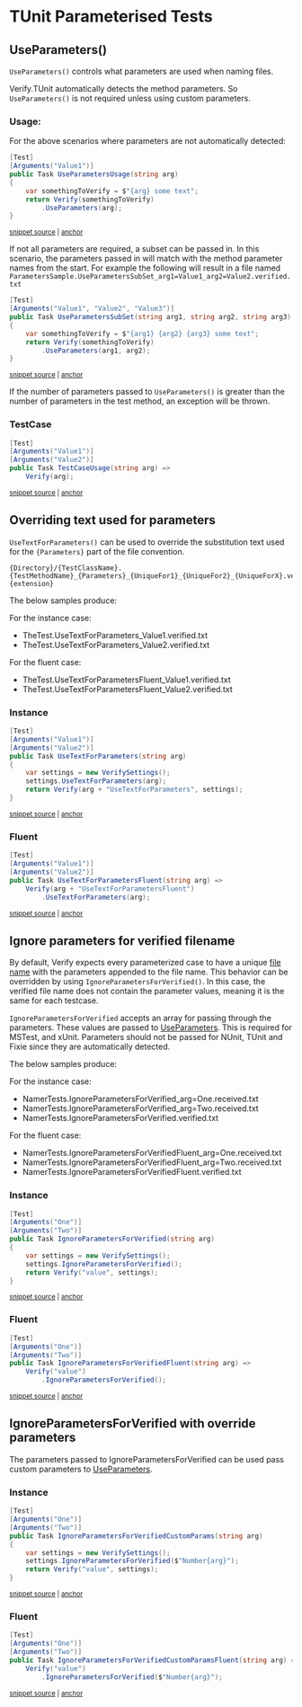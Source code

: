 <!--
GENERATED FILE - DO NOT EDIT
This file was generated by [MarkdownSnippets](https://github.com/SimonCropp/MarkdownSnippets).
Source File: /docs/mdsource/parameterised-tunit.source.md
To change this file edit the source file and then run MarkdownSnippets.
-->

# TUnit Parameterised Tests


## UseParameters()

`UseParameters()` controls what parameters are used when naming files. 

Verify.TUnit automatically detects the method parameters. So `UseParameters()` is not required unless using custom parameters.


### Usage:

For the above scenarios where parameters are not automatically detected: 

<!-- snippet: UseParametersTUnit -->
<a id='snippet-UseParametersTUnit'></a>
```cs
[Test]
[Arguments("Value1")]
public Task UseParametersUsage(string arg)
{
    var somethingToVerify = $"{arg} some text";
    return Verify(somethingToVerify)
        .UseParameters(arg);
}
```
<sup><a href='/src/Verify.TUnit.Tests/Snippets/ParametersSample.cs#L13-L24' title='Snippet source file'>snippet source</a> | <a href='#snippet-UseParametersTUnit' title='Start of snippet'>anchor</a></sup>
<!-- endSnippet -->

If not all parameters are required, a subset can be passed in. In this scenario, the parameters passed in will match with the method parameter names from the start. For example the following will result in a file named `ParametersSample.UseParametersSubSet_arg1=Value1_arg2=Value2.verified.txt`

<!-- snippet: UseParametersSubSetTUnit -->
<a id='snippet-UseParametersSubSetTUnit'></a>
```cs
[Test]
[Arguments("Value1", "Value2", "Value3")]
public Task UseParametersSubSet(string arg1, string arg2, string arg3)
{
    var somethingToVerify = $"{arg1} {arg2} {arg3} some text";
    return Verify(somethingToVerify)
        .UseParameters(arg1, arg2);
}
```
<sup><a href='/src/Verify.TUnit.Tests/Snippets/ParametersSample.cs#L26-L37' title='Snippet source file'>snippet source</a> | <a href='#snippet-UseParametersSubSetTUnit' title='Start of snippet'>anchor</a></sup>
<!-- endSnippet -->

If the number of parameters passed to `UseParameters()` is greater than the number of parameters in the test method, an exception will be thrown.


### TestCase

<!-- snippet: TestCaseTUnit -->
<a id='snippet-TestCaseTUnit'></a>
```cs
[Test]
[Arguments("Value1")]
[Arguments("Value2")]
public Task TestCaseUsage(string arg) =>
    Verify(arg);
```
<sup><a href='/src/Verify.TUnit.Tests/Snippets/ParametersSample.cs#L139-L147' title='Snippet source file'>snippet source</a> | <a href='#snippet-TestCaseTUnit' title='Start of snippet'>anchor</a></sup>
<!-- endSnippet -->


## Overriding text used for parameters

`UseTextForParameters()` can be used to override the substitution text used for the `{Parameters}` part of the file convention.<!-- include: override-parameters-text. path: /docs/mdsource/override-parameters-text.include.md -->

```
{Directory}/{TestClassName}.{TestMethodName}_{Parameters}_{UniqueFor1}_{UniqueFor2}_{UniqueForX}.verified.{extension}
```

The below samples produce:

For the instance case:

 * TheTest.UseTextForParameters_Value1.verified.txt
 * TheTest.UseTextForParameters_Value2.verified.txt

For the fluent case:

 * TheTest.UseTextForParametersFluent_Value1.verified.txt
 * TheTest.UseTextForParametersFluent_Value2.verified.txt<!-- endInclude -->


### Instance

<!-- snippet: UseTextForParametersInstanceTUnit -->
<a id='snippet-UseTextForParametersInstanceTUnit'></a>
```cs
[Test]
[Arguments("Value1")]
[Arguments("Value2")]
public Task UseTextForParameters(string arg)
{
    var settings = new VerifySettings();
    settings.UseTextForParameters(arg);
    return Verify(arg + "UseTextForParameters", settings);
}
```
<sup><a href='/src/Verify.TUnit.Tests/Snippets/ParametersSample.cs#L155-L167' title='Snippet source file'>snippet source</a> | <a href='#snippet-UseTextForParametersInstanceTUnit' title='Start of snippet'>anchor</a></sup>
<!-- endSnippet -->


### Fluent

<!-- snippet: UseTextForParametersFluentTUnit -->
<a id='snippet-UseTextForParametersFluentTUnit'></a>
```cs
[Test]
[Arguments("Value1")]
[Arguments("Value2")]
public Task UseTextForParametersFluent(string arg) =>
    Verify(arg + "UseTextForParametersFluent")
        .UseTextForParameters(arg);
```
<sup><a href='/src/Verify.TUnit.Tests/Snippets/ParametersSample.cs#L169-L178' title='Snippet source file'>snippet source</a> | <a href='#snippet-UseTextForParametersFluentTUnit' title='Start of snippet'>anchor</a></sup>
<!-- endSnippet -->


## Ignore parameters for verified filename

By default, Verify expects every parameterized case to have a unique [file name](/docs/naming.md) with the parameters appended to the file name. This behavior can be overridden by using `IgnoreParametersForVerified()`. In this case, the verified file name does not contain the parameter values, meaning it is the same for each testcase.<!-- include: ignore-parameters. path: /docs/mdsource/ignore-parameters.include.md -->

`IgnoreParametersForVerified` accepts an array for passing through the parameters. These values are passed to [UseParameters](#UseParameters). This is required for MSTest, and xUnit. Parameters should not be passed for NUnit, TUnit and Fixie since they are automatically detected.

The below samples produce:

For the instance case:

 * NamerTests.IgnoreParametersForVerified_arg=One.received.txt
 * NamerTests.IgnoreParametersForVerified_arg=Two.received.txt
 * NamerTests.IgnoreParametersForVerified.verified.txt

For the fluent case:

 * NamerTests.IgnoreParametersForVerifiedFluent_arg=One.received.txt
 * NamerTests.IgnoreParametersForVerifiedFluent_arg=Two.received.txt
 * NamerTests.IgnoreParametersForVerifiedFluent.verified.txt<!-- endInclude -->


### Instance

<!-- snippet: IgnoreParametersForVerifiedTUnit -->
<a id='snippet-IgnoreParametersForVerifiedTUnit'></a>
```cs
[Test]
[Arguments("One")]
[Arguments("Two")]
public Task IgnoreParametersForVerified(string arg)
{
    var settings = new VerifySettings();
    settings.IgnoreParametersForVerified();
    return Verify("value", settings);
}
```
<sup><a href='/src/Verify.TUnit.Tests/Snippets/ParametersSample.cs#L39-L51' title='Snippet source file'>snippet source</a> | <a href='#snippet-IgnoreParametersForVerifiedTUnit' title='Start of snippet'>anchor</a></sup>
<!-- endSnippet -->


### Fluent

<!-- snippet: IgnoreParametersForVerifiedFluentTUnit -->
<a id='snippet-IgnoreParametersForVerifiedFluentTUnit'></a>
```cs
[Test]
[Arguments("One")]
[Arguments("Two")]
public Task IgnoreParametersForVerifiedFluent(string arg) =>
    Verify("value")
        .IgnoreParametersForVerified();
```
<sup><a href='/src/Verify.TUnit.Tests/Snippets/ParametersSample.cs#L53-L62' title='Snippet source file'>snippet source</a> | <a href='#snippet-IgnoreParametersForVerifiedFluentTUnit' title='Start of snippet'>anchor</a></sup>
<!-- endSnippet -->


## IgnoreParametersForVerified with override parameters

The parameters passed to IgnoreParametersForVerified can be used pass custom parameters to [UseParameters](#UseParameters).


### Instance

<!-- snippet: IgnoreParametersForVerifiedCustomParamsTUnit -->
<a id='snippet-IgnoreParametersForVerifiedCustomParamsTUnit'></a>
```cs
[Test]
[Arguments("One")]
[Arguments("Two")]
public Task IgnoreParametersForVerifiedCustomParams(string arg)
{
    var settings = new VerifySettings();
    settings.IgnoreParametersForVerified($"Number{arg}");
    return Verify("value", settings);
}
```
<sup><a href='/src/Verify.TUnit.Tests/Snippets/ParametersSample.cs#L64-L76' title='Snippet source file'>snippet source</a> | <a href='#snippet-IgnoreParametersForVerifiedCustomParamsTUnit' title='Start of snippet'>anchor</a></sup>
<!-- endSnippet -->


### Fluent

<!-- snippet: IgnoreParametersForVerifiedCustomParamsFluentTUnit -->
<a id='snippet-IgnoreParametersForVerifiedCustomParamsFluentTUnit'></a>
```cs
[Test]
[Arguments("One")]
[Arguments("Two")]
public Task IgnoreParametersForVerifiedCustomParamsFluent(string arg) =>
    Verify("value")
        .IgnoreParametersForVerified($"Number{arg}");
```
<sup><a href='/src/Verify.TUnit.Tests/Snippets/ParametersSample.cs#L78-L87' title='Snippet source file'>snippet source</a> | <a href='#snippet-IgnoreParametersForVerifiedCustomParamsFluentTUnit' title='Start of snippet'>anchor</a></sup>
<!-- endSnippet -->